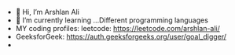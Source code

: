 - 👋 Hi, I’m Arshlan Ali
- 🌱 I’m currently learning ...Different programming languages
- MY coding profiles: leetcode: https://leetcode.com/arshlan-ali/
- GeeksforGeek:   https://auth.geeksforgeeks.org/user/goal_digger/
-                    

<!---
arshlanali/arshlanali is a ✨ special ✨ repository because its `README.md` (this file) appears on your GitHub profile.
You can click the Preview link to take a look at your changes.
--->
